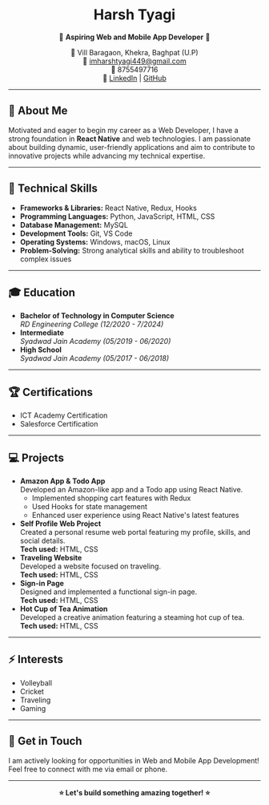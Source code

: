 <h1 align="center">Harsh Tyagi</h1>

<p align="center">🌟 <b>Aspiring Web and Mobile App Developer</b> 🌟</p>

<p align="center">
  📍 Vill Baragaon, Khekra, Baghpat (U.P)<br>
  📧 <a href="mailto:imharshtyagi449@gmail.com">imharshtyagi449@gmail.com</a><br>
  📱 8755497716<br>
  🔗 <a href="#">LinkedIn</a> | <a href="#">GitHub</a>
</p>

---

<h2>👋 About Me</h2>
<p>
  Motivated and eager to begin my career as a Web Developer, I have a strong foundation in <b>React Native</b> and web technologies. 
  I am passionate about building dynamic, user-friendly applications and aim to contribute to innovative projects while advancing my technical expertise.
</p>

---

<h2>🚀 Technical Skills</h2>
<ul>
  <li><b>Frameworks & Libraries:</b> React Native, Redux, Hooks</li>
  <li><b>Programming Languages:</b> Python, JavaScript, HTML, CSS</li>
  <li><b>Database Management:</b> MySQL</li>
  <li><b>Development Tools:</b> Git, VS Code</li>
  <li><b>Operating Systems:</b> Windows, macOS, Linux</li>
  <li><b>Problem-Solving:</b> Strong analytical skills and ability to troubleshoot complex issues</li>
</ul>

---

<h2>🎓 Education</h2>
<ul>
  <li><b>Bachelor of Technology in Computer Science</b><br>
      <i>RD Engineering College (12/2020 - 7/2024)</i>
  </li>
  <li><b>Intermediate</b><br>
      <i>Syadwad Jain Academy (05/2019 - 06/2020)</i>
  </li>
  <li><b>High School</b><br>
      <i>Syadwad Jain Academy (05/2017 - 06/2018)</i>
  </li>
</ul>

---

<h2>🏆 Certifications</h2>
<ul>
  <li>ICT Academy Certification</li>
  <li>Salesforce Certification</li>
</ul>

---

<h2>💻 Projects</h2>
<ul>
  <li>
    <b>Amazon App & Todo App</b><br>
    Developed an Amazon-like app and a Todo app using React Native.
    <ul>
      <li>Implemented shopping cart features with Redux</li>
      <li>Used Hooks for state management</li>
      <li>Enhanced user experience using React Native's latest features</li>
    </ul>
  </li>
  <li>
    <b>Self Profile Web Project</b><br>
    Created a personal resume web portal featuring my profile, skills, and social details.<br>
    <b>Tech used:</b> HTML, CSS
  </li>
  <li>
    <b>Traveling Website</b><br>
    Developed a website focused on traveling.<br>
    <b>Tech used:</b> HTML, CSS
  </li>
  <li>
    <b>Sign-in Page</b><br>
    Designed and implemented a functional sign-in page.<br>
    <b>Tech used:</b> HTML, CSS
  </li>
  <li>
    <b>Hot Cup of Tea Animation</b><br>
    Developed a creative animation featuring a steaming hot cup of tea.<br>
    <b>Tech used:</b> HTML, CSS
  </li>
</ul>

---

<h2>⚡ Interests</h2>
<ul>
  <li>Volleyball</li>
  <li>Cricket</li>
  <li>Traveling</li>
  <li>Gaming</li>
</ul>

---

<h2>📌 Get in Touch</h2>
<p>
  I am actively looking for opportunities in Web and Mobile App Development!<br>
  Feel free to connect with me via email or phone.
</p>

---

<p align="center"><b>⭐ Let's build something amazing together! ⭐</b></p>
